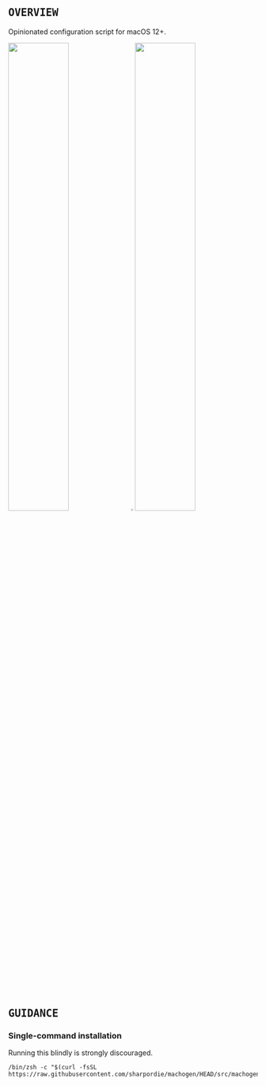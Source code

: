 ## <samp>OVERVIEW</samp>

Opinionated configuration script for macOS 12+.

<img src="https://user-images.githubusercontent.com/72373746/210084331-3b54d2a6-e138-48a4-8b7a-a36876c0d82b.png" width="49.25%"/><img src="https://upload.wikimedia.org/wikipedia/commons/c/ca/1x1.png" width="1.5%"/><img src="https://user-images.githubusercontent.com/72373746/210084331-3b54d2a6-e138-48a4-8b7a-a36876c0d82b.png" width="49.25%"/>

## <samp>GUIDANCE</samp>

### Single-command installation

Running this blindly is strongly discouraged.

```shell
/bin/zsh -c "$(curl -fsSL https://raw.githubusercontent.com/sharpordie/machogen/HEAD/src/machogen.sh)"
```
